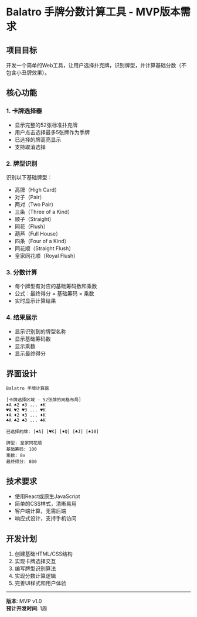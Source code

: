 # Balatro 手牌分数计算工具 - MVP版本需求

## 项目目标
开发一个简单的Web工具，让用户选择扑克牌，识别牌型，并计算基础分数（不包含小丑牌效果）。

## 核心功能

### 1. 卡牌选择器
- 显示完整的52张标准扑克牌
- 用户点击选择最多5张牌作为手牌
- 已选择的牌高亮显示
- 支持取消选择

### 2. 牌型识别
识别以下基础牌型：
- 高牌（High Card）
- 对子（Pair）
- 两对（Two Pair）
- 三条（Three of a Kind）
- 顺子（Straight）
- 同花（Flush）
- 葫芦（Full House）
- 四条（Four of a Kind）
- 同花顺（Straight Flush）
- 皇家同花顺（Royal Flush）

### 3. 分数计算
- 每个牌型有对应的基础筹码数和乘数
- 公式：最终得分 = 基础筹码 × 乘数
- 实时显示计算结果

### 4. 结果展示
- 显示识别到的牌型名称
- 显示基础筹码数
- 显示乘数
- 显示最终得分

## 界面设计

```
Balatro 手牌计算器

[卡牌选择区域 - 52张牌的网格布局]
♠A ♠2 ♠3 ... ♠K
♥A ♥2 ♥3 ... ♥K  
♦A ♦2 ♦3 ... ♦K
♣A ♣2 ♣3 ... ♣K

已选择的牌: [♠A] [♥K] [♦Q] [♣J] [♠10]

牌型: 皇家同花顺
基础筹码: 100
乘数: 8x
最终得分: 800
```

## 技术要求
- 使用React或原生JavaScript
- 简单的CSS样式，清晰易用
- 客户端计算，无需后端
- 响应式设计，支持手机访问

## 开发计划
1. 创建基础HTML/CSS结构
2. 实现卡牌选择交互
3. 编写牌型识别算法
4. 实现分数计算逻辑
5. 完善UI样式和用户体验

---

**版本**: MVP v1.0  
**预计开发时间**: 1周
